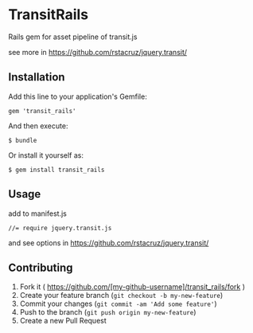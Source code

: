# TransitRails

Rails gem for asset pipeline of transit.js

see more in https://github.com/rstacruz/jquery.transit/
## Installation

Add this line to your application's Gemfile:

    gem 'transit_rails'

And then execute:

    $ bundle

Or install it yourself as:

    $ gem install transit_rails

## Usage

add to manifest.js

    //= require jquery.transit.js

and see options in https://github.com/rstacruz/jquery.transit/
## Contributing

1. Fork it ( https://github.com/[my-github-username]/transit_rails/fork )
2. Create your feature branch (`git checkout -b my-new-feature`)
3. Commit your changes (`git commit -am 'Add some feature'`)
4. Push to the branch (`git push origin my-new-feature`)
5. Create a new Pull Request
